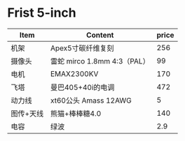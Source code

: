 # Frist 5-inch

| Item      | Content                     | price |
| --------- | --------------------------- | ----- |
| 机架      | Apex5寸碳纤维复刻           | 256   |
| 摄像头    | 雷蛇 mirco 1.8mm 4:3（PAL） | 99    |
| 电机      | EMAX2300KV                  | 170   |
| 飞塔      | 曼巴405+40i的电调           | 472   |
| 动力线    | xt60公头 Amass 12AWG        | 5     |
| 图传+天线 | 熊猫+棒棒糖4.0              | 140   |
| 电容      | 绿波                        | 2.9   |


